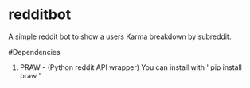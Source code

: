 # redditbot
A simple reddit bot to show a users Karma breakdown by subreddit.


#Dependencies

1. PRAW - (Python reddit API wrapper)
You can install with ' pip install praw '

